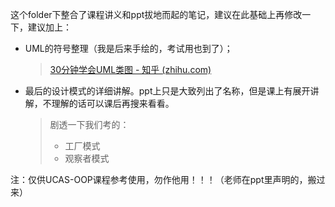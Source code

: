 这个folder下整合了课程讲义和ppt拔地而起的笔记，建议在此基础上再修改一下，建议加上：

- UML的符号整理（我是后来手绘的，考试用也到了）；

  > [30分钟学会UML类图 - 知乎 (zhihu.com)](https://zhuanlan.zhihu.com/p/109655171)

- 最后的设计模式的详细讲解。ppt上只是大致列出了名称，但是课上有展开讲解，不理解的话可以课后再搜来看看。

  > 剧透一下我们考的：
  >
  > - 工厂模式
  > - 观察者模式 



注：仅供UCAS-OOP课程参考使用，勿作他用！！！（老师在ppt里声明的，搬过来）
